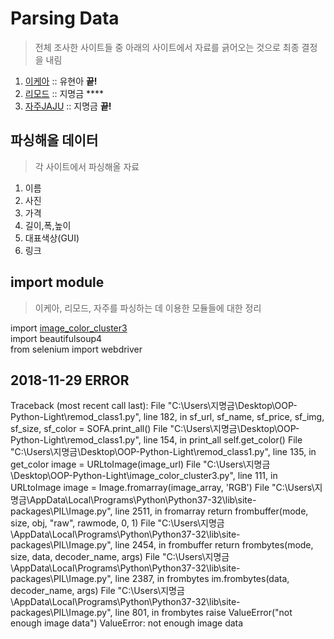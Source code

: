 # Parsing Data  
> 전체 조사한 사이트들 중 아래의 사이트에서 자료를 긁어오는 것으로 최종 결정을 내림    
1) [이케아](https://www.ikea.com/) :: 유현아 **끝!**  
2) [리모드](http://www.remod.co.kr/)  :: 지명금 ****  
4) [자주JAJU](http://living.sivillage.com/jaju/display/displayShop?temp=www.jaju.co.kr) :: 지명금 **끝!**  

## 파싱해올 데이터  
> 각 사이트에서 파싱해올 자료  
1) 이름
2) 사진
3) 가격
4) 길이,폭,높이
5) 대표색상(GUI)
6) 링크

## import module   
> 이케아, 리모드, 자주를 파싱하는 데 이용한 모듈들에 대한 정리  

import [image_color_cluster3](https://github.com/goldmango328/2018-OOP-Python-Light/tree/DataParsing/Image_Color_Cluster)  
import beautifulsoup4  
from selenium import webdriver  

## 2018-11-29 ERROR  
Traceback (most recent call last):
  File "C:\Users\지명금\Desktop\OOP-Python-Light\remod_class1.py", line 182, in <module>
    sf_url, sf_name, sf_price, sf_img, sf_size, sf_color = SOFA.print_all()
  File "C:\Users\지명금\Desktop\OOP-Python-Light\remod_class1.py", line 154, in print_all
    self.get_color()
  File "C:\Users\지명금\Desktop\OOP-Python-Light\remod_class1.py", line 135, in get_color
    image = URLtoImage(image_url)
  File "C:\Users\지명금\Desktop\OOP-Python-Light\image_color_cluster3.py", line 111, in URLtoImage
    image = Image.fromarray(image_array, 'RGB')
  File "C:\Users\지명금\AppData\Local\Programs\Python\Python37-32\lib\site-packages\PIL\Image.py", line 2511, in fromarray
    return frombuffer(mode, size, obj, "raw", rawmode, 0, 1)
  File "C:\Users\지명금\AppData\Local\Programs\Python\Python37-32\lib\site-packages\PIL\Image.py", line 2454, in frombuffer
    return frombytes(mode, size, data, decoder_name, args)
  File "C:\Users\지명금\AppData\Local\Programs\Python\Python37-32\lib\site-packages\PIL\Image.py", line 2387, in frombytes
    im.frombytes(data, decoder_name, args)
  File "C:\Users\지명금\AppData\Local\Programs\Python\Python37-32\lib\site-packages\PIL\Image.py", line 801, in frombytes
    raise ValueError("not enough image data")
ValueError: not enough image data
